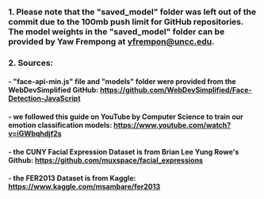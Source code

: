 ### 1. Please note that the "saved_model" folder was left out of the commit due to the 100mb push limit for GitHub repositories. The model weights in the "saved_model" folder can be provided by Yaw Frempong at yfrempon@uncc.edu. 

### 2. Sources:
#### - "face-api-min.js" file and "models" folder were provided from the WebDevSimplified GitHub: https://github.com/WebDevSimplified/Face-Detection-JavaScript
#### - we followed this guide on YouTube by Computer Science to train our emotion classification models: https://www.youtube.com/watch?v=iGWbqhdjf2s
#### - the CUNY Facial Expression Dataset is from Brian Lee Yung Rowe's Github: https://github.com/muxspace/facial_expressions
#### - the FER2013 Dataset is from Kaggle: https://www.kaggle.com/msambare/fer2013
